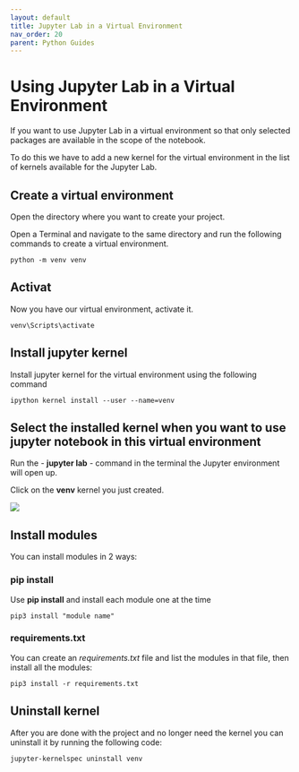 ```yaml
---
layout: default
title: Jupyter Lab in a Virtual Environment
nav_order: 20
parent: Python Guides
---
```


# Using Jupyter Lab in a Virtual Environment
If you want to use Jupyter Lab in a virtual environment so that only selected packages are available in the scope of the notebook. 

To do this we have to add a new kernel for the virtual environment in the list of kernels available for the Jupyter Lab.

## Create a virtual environment
Open the directory where you want to create your project. 

Open a Terminal and navigate to the same directory and run the following commands to create a virtual environment.

    python -m venv venv

## Activat
Now you have our virtual environment, activate it.

    venv\Scripts\activate

## Install jupyter kernel
Install jupyter kernel for the virtual environment using the following command

    ipython kernel install --user --name=venv

## Select the installed kernel when you want to use jupyter notebook in this virtual environment
Run the - **jupyter lab** - command in the terminal the Jupyter environment will open up. 

Click on the **venv** kernel you just created.

![](./image/venv.jpg)

## Install modules
You can install modules in 2 ways:

### pip install 
Use **pip install** and install each module one at the time

    pip3 install "module name"

### requirements.txt
You can create an *requirements.txt* file and list the modules in that file, then install all the modules:

    pip3 install -r requirements.txt

## Uninstall kernel
After you are done with the project and no longer need the kernel you can uninstall it by running the following code:

    jupyter-kernelspec uninstall venv